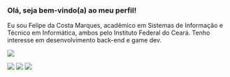 <h3> Olá, seja bem-vindo(a) ao meu perfil! </h3>
<p> Eu sou Felipe da Costa Marques, acadêmico em Sistemas de Informação e Técnico em Informática, ambos pelo Instituto Federal do Ceará. Tenho interesse em desenvolvimento back-end e game dev. </p> 
<p align="">
  <a href="https://skillicons.dev">
    <img src="https://skillicons.dev/icons?i=cs,cpp,js,ts,nodejs,py,java,mysql,unity" />
  </a>
</p>

<div>
  <a href="mailto:felipe.comarques1208@gmail.com" alt="Email">
  <img src="https://img.shields.io/badge/-Gmail-%23333?style=for-the-badge&logo=gmail&logoColor=white" target="_blank"></a>
  
  <a href="https://www.linkedin.com/in/felipe-marques-a4b73a241/" target="_blank" alt="Linkedin">
  <img src="https://img.shields.io/badge/-LinkedIn-%230077B5?style=for-the-badge&logo=linkedin&logoColor=white" target="_blank"></a> 
  
  <a href="https://api.whatsapp.com/send?phone=5538999221208&text=Olá" alt="Whatsapp">   
  <img src="https://img.shields.io/badge/WhatsApp-25D366?style=for-the-badge&logo=whatsapp&logoColor=white" target="_blank" </a>
</div>
  
  <!--
<div>
  <img align="center" alt="Csharp" height="60" width="70" src="https://raw.githubusercontent.com/devicons/devicon/master/icons/csharp/csharp-original.svg">
  <img align="center" alt="Cplusplus" height="60" width="70" src="https://raw.githubusercontent.com/devicons/devicon/master/icons/cplusplus/cplusplus-original.svg">
  <img align="center" alt="Python" height="60" width="70" src="https://raw.githubusercontent.com/devicons/devicon/master/icons/python/python-original.svg">
  <img align="center" alt="Java" height="60" width="70" src="https://raw.githubusercontent.com/devicons/devicon/master/icons/java/java-plain.svg">
  <img align="center" alt="Unity" height="85" width="165" src="https://cdn.brandfolder.io/S5BC9Y64/at/rmmt7gzrxj4m355sssbqqxv/U_Logo_Small_White_RGB_1C.svg">
</div>
-->
